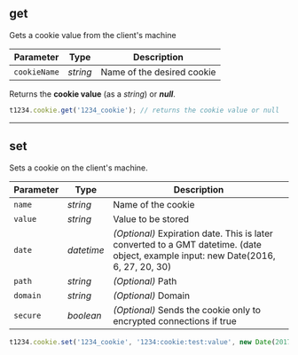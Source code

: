 ## get

Gets a cookie value from the client's machine

Parameter | Type | Description
--- | --- | ---
`cookieName` | *string* | Name of the desired cookie

Returns the **cookie value** (as a *string*) or ***null***.

```javascript
t1234.cookie.get('1234_cookie'); // returns the cookie value or null
```

---

## set

Sets a cookie on the client's machine.

Parameter | Type | Description
--- | --- | ---
`name` | *string* | Name of the cookie
`value` | *string* | Value to be stored
`date` | *datetime* | *(Optional)* Expiration date. This is later converted to a GMT datetime. (date object, example input: new Date(2016, 6, 27, 20, 30)
`path` | *string* | *(Optional)* Path
`domain` | *string* | *(Optional)* Domain
`secure` | *boolean* | *(Optional)* Sends the cookie only to encrypted connections if true

```javascript
t1234.cookie.set('1234_cookie', '1234:cookie:test:value', new Date(2017, 6, 27, 20, 30), '/', 'dell.com');
```